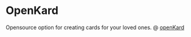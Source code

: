 # OpenKard

Opensource option for creating cards for your loved ones. @ [openKard](https://openkard.com)
